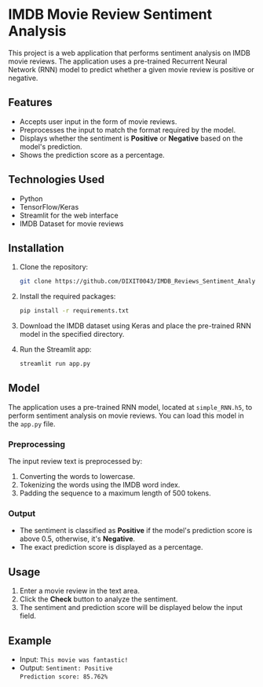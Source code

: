# IMDB Movie Review Sentiment Analysis

This project is a web application that performs sentiment analysis on IMDB movie reviews. The application uses a pre-trained Recurrent Neural Network (RNN) model to predict whether a given movie review is positive or negative.

## Features
- Accepts user input in the form of movie reviews.
- Preprocesses the input to match the format required by the model.
- Displays whether the sentiment is **Positive** or **Negative** based on the model's prediction.
- Shows the prediction score as a percentage.

## Technologies Used
- Python
- TensorFlow/Keras
- Streamlit for the web interface
- IMDB Dataset for movie reviews

## Installation

1. Clone the repository:

    ```bash
    git clone https://github.com/DIXIT0043/IMDB_Reviews_Sentiment_Analysis_using_RNN.git
    ```

2. Install the required packages:

    ```bash
    pip install -r requirements.txt
    ```

3. Download the IMDB dataset using Keras and place the pre-trained RNN model in the specified directory.

4. Run the Streamlit app:

    ```bash
    streamlit run app.py
    ```

## Model

The application uses a pre-trained RNN model, located at `simple_RNN.h5`, to perform sentiment analysis on movie reviews. You can load this model in the `app.py` file.

### Preprocessing

The input review text is preprocessed by:
1. Converting the words to lowercase.
2. Tokenizing the words using the IMDB word index.
3. Padding the sequence to a maximum length of 500 tokens.

### Output

- The sentiment is classified as **Positive** if the model's prediction score is above 0.5, otherwise, it's **Negative**.
- The exact prediction score is displayed as a percentage.

## Usage

1. Enter a movie review in the text area.
2. Click the **Check** button to analyze the sentiment.
3. The sentiment and prediction score will be displayed below the input field.

## Example

- Input: `This movie was fantastic!`
- Output: `Sentiment: Positive`  
  `Prediction score: 85.762%`

